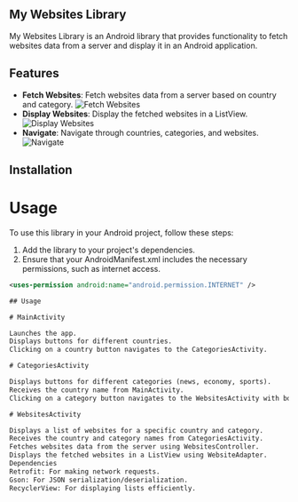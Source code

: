 ## My Websites Library

My Websites Library is an Android library that provides functionality to fetch websites data from a server and display it in an Android application.

## Features

- **Fetch Websites**: Fetch websites data from a server based on country and category. ![Fetch Websites](images/fetch_websites.png)
- **Display Websites**: Display the fetched websites in a ListView. ![Display Websites](images/display_websites.png)
- **Navigate**: Navigate through countries, categories, and websites. ![Navigate](images/navigate.png)

## Installation

# Usage
To use this library in your Android project, follow these steps:

1. Add the library to your project's dependencies.
2. Ensure that your AndroidManifest.xml includes the necessary permissions, such as internet access.

```xml
<uses-permission android:name="android.permission.INTERNET" />

## Usage

# MainActivity

Launches the app.
Displays buttons for different countries.
Clicking on a country button navigates to the CategoriesActivity.

# CategoriesActivity

Displays buttons for different categories (news, economy, sports).
Receives the country name from MainActivity.
Clicking on a category button navigates to the WebsitesActivity with both country and category names.

# WebsitesActivity

Displays a list of websites for a specific country and category.
Receives the country and category names from CategoriesActivity.
Fetches websites data from the server using WebsitesController.
Displays the fetched websites in a ListView using WebsiteAdapter. 
Dependencies
Retrofit: For making network requests.
Gson: For JSON serialization/deserialization.
RecyclerView: For displaying lists efficiently.

